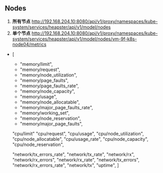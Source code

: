 ## Nodes
1. **所有节点** http://192.168.204.10:8080/api/v1/proxy/namespaces/kube-system/services/heapster/api/v1/model/nodes
2. **单个节点** http://192.168.204.10:8080/api/v1/proxy/namespaces/kube-system/services/heapster/api/v1/model/nodes/vm-9f-k8s-node04/metrics 
- [
  - "memory/limit",
  - "memory/request",
  - "memory/node_utilization",
  - "memory/page_faults",
  - "memory/page_faults_rate",
  - "memory/node_capacity",
  - "memory/usage",
  - "memory/node_allocatable",
  - "memory/major_page_faults_rate",
  - "memory/working_set",
  - "memory/node_reservation",
  - "memory/major_page_faults",
  
  "cpu/limit"
  "cpu/request",
  "cpu/usage",
  "cpu/node_utilization",
  "cpu/node_allocatable",
  "cpu/usage_rate",
  "cpu/node_capacity",
  "cpu/node_reservation",
  
  "network/tx_errors_rate",
  "network/tx_rate",
  "network/rx",
  "network/rx_errors",
  "network/rx_rate",
  "network/tx_errors",
  "network/rx_errors_rate",
  "network/tx",
  "uptime",
 ]
